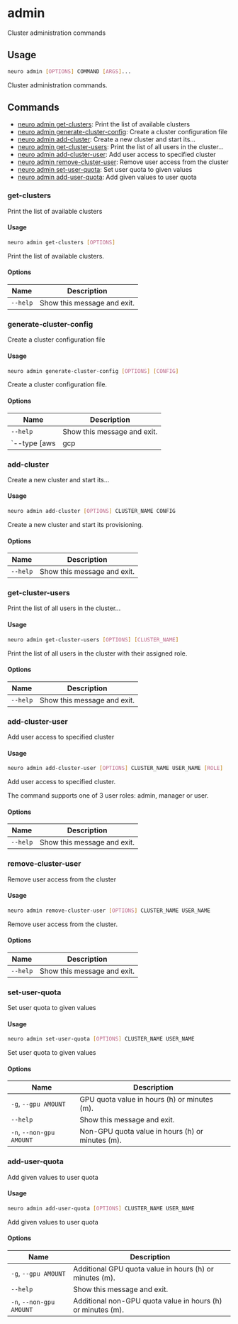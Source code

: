 # admin

Cluster administration commands

## Usage

```bash
neuro admin [OPTIONS] COMMAND [ARGS]...
```

Cluster administration commands.

## Commands

* [neuro admin get-clusters](admin.md#get-clusters): Print the list of available clusters
* [neuro admin generate-cluster-config](admin.md#generate-cluster-config): Create a cluster configuration file
* [neuro admin add-cluster](admin.md#add-cluster): Create a new cluster and start its...
* [neuro admin get-cluster-users](admin.md#get-cluster-users): Print the list of all users in the cluster...
* [neuro admin add-cluster-user](admin.md#add-cluster-user): Add user access to specified cluster
* [neuro admin remove-cluster-user](admin.md#remove-cluster-user): Remove user access from the cluster
* [neuro admin set-user-quota](admin.md#set-user-quota): Set user quota to given values
* [neuro admin add-user-quota](admin.md#add-user-quota): Add given values to user quota

### get-clusters

Print the list of available clusters

#### Usage

```bash
neuro admin get-clusters [OPTIONS]
```

Print the list of available clusters.

#### Options

| Name     | Description                 |
| -------- | --------------------------- |
| `--help` | Show this message and exit. |

### generate-cluster-config

Create a cluster configuration file

#### Usage

```bash
neuro admin generate-cluster-config [OPTIONS] [CONFIG]
```

Create a cluster configuration file.

#### Options

| Name                     | Description                 |
| ------------------------ | --------------------------- |
| `--help`                 | Show this message and exit. |
| `--type [aws|gcp|azure]` |                             |

### add-cluster

Create a new cluster and start its...

#### Usage

```bash
neuro admin add-cluster [OPTIONS] CLUSTER_NAME CONFIG
```

Create a new cluster and start its provisioning.

#### Options

| Name     | Description                 |
| -------- | --------------------------- |
| `--help` | Show this message and exit. |

### get-cluster-users

Print the list of all users in the cluster...

#### Usage

```bash
neuro admin get-cluster-users [OPTIONS] [CLUSTER_NAME]
```

Print the list of all users in the cluster with their assigned role.

#### Options

| Name     | Description                 |
| -------- | --------------------------- |
| `--help` | Show this message and exit. |

### add-cluster-user

Add user access to specified cluster

#### Usage

```bash
neuro admin add-cluster-user [OPTIONS] CLUSTER_NAME USER_NAME [ROLE]
```

Add user access to specified cluster.

The command supports one of 3 user
roles: admin, manager or user.

#### Options

| Name     | Description                 |
| -------- | --------------------------- |
| `--help` | Show this message and exit. |

### remove-cluster-user

Remove user access from the cluster

#### Usage

```bash
neuro admin remove-cluster-user [OPTIONS] CLUSTER_NAME USER_NAME
```

Remove user access from the cluster.

#### Options

| Name     | Description                 |
| -------- | --------------------------- |
| `--help` | Show this message and exit. |

### set-user-quota

Set user quota to given values

#### Usage

```bash
neuro admin set-user-quota [OPTIONS] CLUSTER_NAME USER_NAME
```

Set user quota to given values

#### Options

| Name                     | Description                                      |
| ------------------------ | ------------------------------------------------ |
| `-g`, `--gpu AMOUNT`     | GPU quota value in hours (h) or minutes (m).     |
| `--help`                 | Show this message and exit.                      |
| `-n`, `--non-gpu AMOUNT` | Non-GPU quota value in hours (h) or minutes (m). |

### add-user-quota

Add given values to user quota

#### Usage

```bash
neuro admin add-user-quota [OPTIONS] CLUSTER_NAME USER_NAME
```

Add given values to user quota

#### Options

| Name                     | Description                                                 |
| ------------------------ | ----------------------------------------------------------- |
| `-g`, `--gpu AMOUNT`     | Additional GPU quota value in hours (h) or minutes (m).     |
| `--help`                 | Show this message and exit.                                 |
| `-n`, `--non-gpu AMOUNT` | Additional non-GPU quota value in hours (h) or minutes (m). |
